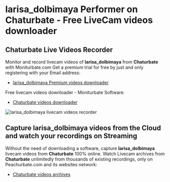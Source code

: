 # larisa_dolbimaya Performer on Chaturbate - Free LiveCam videos downloader

## Chaturbate Live Videos Recorder

Monitor and record livecam videos of **larisa_dolbimaya** from **Chaturbate** with Moniturbate.com
Get a premium trial for free by just and only registering with your Email address:
* [larisa_dolbimaya Premium videos downloader](https://moniturbate.com/request-demo-licence-key.html)

Free livecam videos downloader - Moniturbate Software:
* [Chaturbate videos downloader](https://moniturbate.com/moniturbate-download-software.html)

![larisa_dolbimaya livecam videos recorder](https://peachurnet.com/templates/moniturbate-software.png)


## Capture larisa_dolbimaya videos from the Cloud and watch your recordings on Streaming

Without the need of downloading a software, capture **larisa_dolbimaya** livecam videos from **Chaturbate** 100% online.
Watch Livecam archives from **Chaturbate** unlimitedly from thousands of existing recordings, only on Peachurbate.com and its websites network:
* [Chaturbate videos archives](https://peachurnet.com/)
